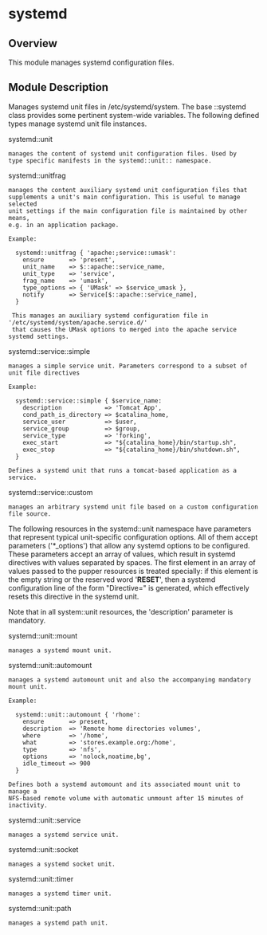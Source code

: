 # systemd

## Overview

This module manages systemd configuration files.

## Module Description

Manages systemd unit files in /etc/systemd/system. The base ::systemd class
provides some pertinent system-wide variables. The following defined
types manage systemd unit file instances.


systemd::unit

    manages the content of systemd unit configuration files. Used by
    type specific manifests in the systemd::unit:: namespace.

systemd::unitfrag

    manages the content auxiliary systemd unit configuration files that
    supplements a unit's main configuration. This is useful to manage selected
    unit settings if the main configuration file is maintained by other means,
    e.g. in an application package.

    Example:

      systemd::unitfrag { 'apache:;service::umask':
        ensure       => 'present',
        unit_name    => $::apache::service_name,
        unit_type    => 'service',
        frag_name    => 'umask',
        type_options => { 'UMask' => $service_umask },
        notify       => Service[$::apache::service_name],
      }

     This manages an auxiliary systemd configuration file in '/etc/systemd/system/apache.service.d/'
     that causes the UMask options to merged into the apache service systemd settings.


systemd::service::simple

    manages a simple service unit. Parameters correspond to a subset of
    unit file directives

    Example:

      systemd::service::simple { $service_name:
        description            => 'Tomcat App',
        cond_path_is_directory => $catalina_home,
        service_user           => $user,
        service_group          => $group,
        service_type           => 'forking',
        exec_start             => "${catalina_home}/bin/startup.sh",
        exec_stop              => "${catalina_home}/bin/shutdown.sh",
      }

    Defines a systemd unit that runs a tomcat-based application as a service.



systemd::service::custom

    manages an arbitrary systemd unit file based on a custom configuration
    file source.


The following resources in the systemd::unit namespace have parameters that
represent typical unit-specific configuration options. All of them accept
parameters ('*_options') that allow any systemd options to be configured.
These parameters accept an array of values, which result in systemd directives with values
separated by spaces. The first element in an array of values passed to the pupper resources
is treated specially: if this element is the empty string or the reserved word '__RESET__',
then a systemd configuration line of the form "Directive=" is generated, which effectively
resets this directive in the systemd unit.

Note that in all system::unit resources, the 'description' parameter is mandatory.


systemd::unit::mount

    manages a systemd mount unit.

systemd::unit::automount

    manages a systemd automount unit and also the accompanying mandatory
    mount unit.

    Example:

      systemd::unit::automount { 'rhome':
        ensure       => present,
        description  => 'Remote home directories volumes',
        where        => '/home',
        what         => 'stores.example.org:/home',
        type         => 'nfs',
        options      => 'nolock,noatime,bg',
        idle_timeout => 900
      }

    Defines both a systemd automount and its associated mount unit to manage a
    NFS-based remote volume with automatic unmount after 15 minutes of inactivity.


systemd::unit::service

    manages a systemd service unit.


systemd::unit::socket

    manages a systemd socket unit.


systemd::unit::timer

    manages a systemd timer unit.


systemd::unit::path

    manages a systemd path unit.

